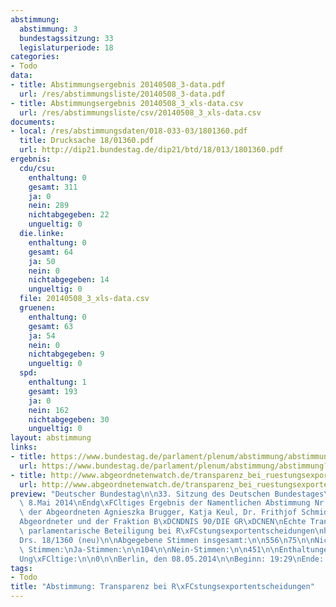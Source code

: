 ```yaml
---
abstimmung:
  abstimmung: 3
  bundestagssitzung: 33
  legislaturperiode: 18
categories:
- Todo
data:
- title: Abstimmungsergebnis 20140508_3-data.pdf
  url: /res/abstimmungsliste/20140508_3-data.pdf
- title: Abstimmungsergebnis 20140508_3_xls-data.csv
  url: /res/abstimmungsliste/csv/20140508_3_xls-data.csv
documents:
- local: /res/abstimmungsdaten/018-033-03/1801360.pdf
  title: Drucksache 18/01360.pdf
  url: http://dip21.bundestag.de/dip21/btd/18/013/1801360.pdf
ergebnis:
  cdu/csu:
    enthaltung: 0
    gesamt: 311
    ja: 0
    nein: 289
    nichtabgegeben: 22
    ungueltig: 0
  die.linke:
    enthaltung: 0
    gesamt: 64
    ja: 50
    nein: 0
    nichtabgegeben: 14
    ungueltig: 0
  file: 20140508_3_xls-data.csv
  gruenen:
    enthaltung: 0
    gesamt: 63
    ja: 54
    nein: 0
    nichtabgegeben: 9
    ungueltig: 0
  spd:
    enthaltung: 1
    gesamt: 193
    ja: 0
    nein: 162
    nichtabgegeben: 30
    ungueltig: 0
layout: abstimmung
links:
- title: https://www.bundestag.de/parlament/plenum/abstimmung/abstimmung?id=264
  url: https://www.bundestag.de/parlament/plenum/abstimmung/abstimmung?id=264
- title: http://www.abgeordnetenwatch.de/transparenz_bei_ruestungsexportentscheidungen-1105-600.html
  url: http://www.abgeordnetenwatch.de/transparenz_bei_ruestungsexportentscheidungen-1105-600.html
preview: "Deutscher Bundestag\n\n33. Sitzung des Deutschen Bundestages\nam Donnerstag,\
  \ 8.Mai 2014\nEndg\xFCltiges Ergebnis der Namentlichen Abstimmung Nr. 3\n\nAntrag\
  \ der Abgeordneten Agnieszka Brugger, Katja Keul, Dr. Frithjof Schmidt, weiterer\n\
  Abgeordneter und der Fraktion B\xDCNDNIS 90/DIE GR\xDCNEN\nEchte Transparenz und\
  \ parlamentarische Beteiligung bei R\xFCstungsexportentscheidungen\nherstellen\n\
  Drs. 18/1360 (neu)\n\nAbgegebene Stimmen insgesamt:\n\n556\n75\n\nNicht abgegebene\
  \ Stimmen:\nJa-Stimmen:\n\n104\n\nNein-Stimmen:\n\n451\n\nEnthaltungen:\n\n1\n\n\
  Ung\xFCltige:\n\n0\n\nBerlin, den 08.05.2014\n\nBeginn: 19:29\nEnde: 19:33\n"
tags:
- Todo
title: "Abstimmung: Transparenz bei R\xFCstungsexportentscheidungen"
---
```

